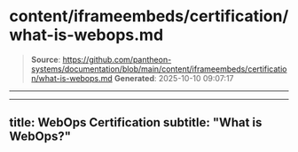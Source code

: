 # content/iframeembeds/certification/what-is-webops.md

> **Source**: https://github.com/pantheon-systems/documentation/blob/main/content/iframeembeds/certification/what-is-webops.md
> **Generated**: 2025-10-10 09:07:17

---

---
title: WebOps Certification
subtitle: "What is WebOps?"
---

<Partial file="certification-guide/what-is-webops.md" />
